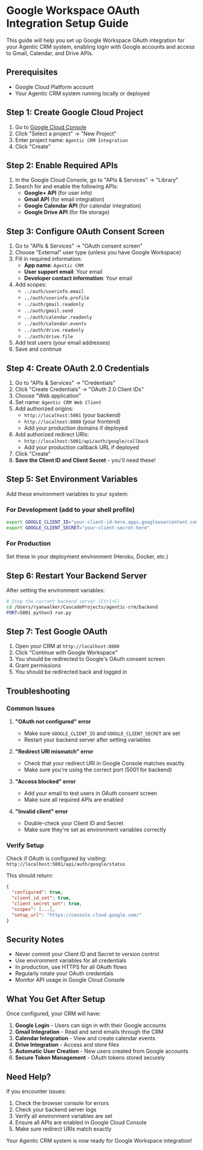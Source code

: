# Google Workspace OAuth Integration Setup Guide

This guide will help you set up Google Workspace OAuth integration for your Agentic CRM system, enabling login with Google accounts and access to Gmail, Calendar, and Drive APIs.

## Prerequisites

- Google Cloud Platform account
- Your Agentic CRM system running locally or deployed

## Step 1: Create Google Cloud Project

1. Go to [Google Cloud Console](https://console.cloud.google.com/)
2. Click "Select a project" → "New Project"
3. Enter project name: `Agentic CRM Integration`
4. Click "Create"

## Step 2: Enable Required APIs

1. In the Google Cloud Console, go to "APIs & Services" → "Library"
2. Search for and enable the following APIs:
   - **Google+ API** (for user info)
   - **Gmail API** (for email integration)
   - **Google Calendar API** (for calendar integration)
   - **Google Drive API** (for file storage)

## Step 3: Configure OAuth Consent Screen

1. Go to "APIs & Services" → "OAuth consent screen"
2. Choose "External" user type (unless you have Google Workspace)
3. Fill in required information:
   - **App name**: `Agentic CRM`
   - **User support email**: Your email
   - **Developer contact information**: Your email
4. Add scopes:
   - `../auth/userinfo.email`
   - `../auth/userinfo.profile`
   - `../auth/gmail.readonly`
   - `../auth/gmail.send`
   - `../auth/calendar.readonly`
   - `../auth/calendar.events`
   - `../auth/drive.readonly`
   - `../auth/drive.file`
5. Add test users (your email addresses)
6. Save and continue

## Step 4: Create OAuth 2.0 Credentials

1. Go to "APIs & Services" → "Credentials"
2. Click "Create Credentials" → "OAuth 2.0 Client IDs"
3. Choose "Web application"
4. Set name: `Agentic CRM Web Client`
5. Add authorized origins:
   - `http://localhost:5001` (your backend)
   - `http://localhost:8080` (your frontend)
   - Add your production domains if deployed
6. Add authorized redirect URIs:
   - `http://localhost:5001/api/auth/google/callback`
   - Add your production callback URL if deployed
7. Click "Create"
8. **Save the Client ID and Client Secret** - you'll need these!

## Step 5: Set Environment Variables

Add these environment variables to your system:

### For Development (add to your shell profile)

```bash
export GOOGLE_CLIENT_ID="your-client-id-here.apps.googleusercontent.com"
export GOOGLE_CLIENT_SECRET="your-client-secret-here"
```

### For Production

Set these in your deployment environment (Heroku, Docker, etc.)

## Step 6: Restart Your Backend Server

After setting the environment variables:

```bash
# Stop the current backend server (Ctrl+C)
cd /Users/ryanwalker/CascadeProjects/agentic-crm/backend
PORT=5001 python3 run.py
```

## Step 7: Test Google OAuth

1. Open your CRM at `http://localhost:8080`
2. Click "Continue with Google Workspace"
3. You should be redirected to Google's OAuth consent screen
4. Grant permissions
5. You should be redirected back and logged in

## Troubleshooting

### Common Issues

1. **"OAuth not configured" error**
   - Make sure `GOOGLE_CLIENT_ID` and `GOOGLE_CLIENT_SECRET` are set
   - Restart your backend server after setting variables

2. **"Redirect URI mismatch" error**
   - Check that your redirect URI in Google Console matches exactly
   - Make sure you're using the correct port (5001 for backend)

3. **"Access blocked" error**
   - Add your email to test users in OAuth consent screen
   - Make sure all required APIs are enabled

4. **"Invalid client" error**
   - Double-check your Client ID and Secret
   - Make sure they're set as environment variables correctly

### Verify Setup

Check if OAuth is configured by visiting:
`http://localhost:5001/api/auth/google/status`

This should return:

```json
{
  "configured": true,
  "client_id_set": true,
  "client_secret_set": true,
  "scopes": [...],
  "setup_url": "https://console.cloud.google.com/"
}
```

## Security Notes

- Never commit your Client ID and Secret to version control
- Use environment variables for all credentials
- In production, use HTTPS for all OAuth flows
- Regularly rotate your OAuth credentials
- Monitor API usage in Google Cloud Console

## What You Get After Setup

Once configured, your CRM will have:

1. **Google Login** - Users can sign in with their Google accounts
2. **Gmail Integration** - Read and send emails through the CRM
3. **Calendar Integration** - View and create calendar events
4. **Drive Integration** - Access and store files
5. **Automatic User Creation** - New users created from Google accounts
6. **Secure Token Management** - OAuth tokens stored securely

## Need Help?

If you encounter issues:

1. Check the browser console for errors
2. Check your backend server logs
3. Verify all environment variables are set
4. Ensure all APIs are enabled in Google Cloud Console
5. Make sure redirect URIs match exactly

Your Agentic CRM system is now ready for Google Workspace integration!
